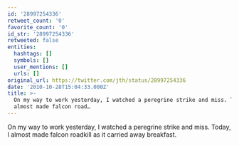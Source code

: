 ```yaml
---
id: '28997254336'
retweet_count: '0'
favorite_count: '0'
id_str: '28997254336'
retweeted: false
entities:
  hashtags: []
  symbols: []
  user_mentions: []
  urls: []
original_url: https://twitter.com/jth/status/28997254336
date: '2010-10-28T15:04:33.000Z'
title: >-
  On my way to work yesterday, I watched a peregrine strike and miss. Today, I
  almost made falcon road…
---
```


On my way to work yesterday, I watched a peregrine strike and miss. Today, I almost made falcon roadkill as it carried away breakfast.